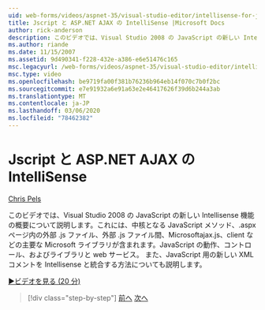 ```yaml
---
uid: web-forms/videos/aspnet-35/visual-studio-editor/intellisense-for-jscript-and-aspnet-ajax
title: Jscript と ASP.NET AJAX の IntelliSense |Microsoft Docs
author: rick-anderson
description: このビデオでは、Visual Studio 2008 の JavaScript の新しい Intellisense 機能の概要を説明します。これには、中核となる JavaScript メソッド、外部 .js ファイル...
ms.author: riande
ms.date: 11/15/2007
ms.assetid: 9d490341-f228-432e-a386-e6e51476c165
msc.legacyurl: /web-forms/videos/aspnet-35/visual-studio-editor/intellisense-for-jscript-and-aspnet-ajax
msc.type: video
ms.openlocfilehash: be9719fa00f381b76236b964eb14f070c7b0f2bc
ms.sourcegitcommit: e7e91932a6e91a63e2e46417626f39d6b244a3ab
ms.translationtype: MT
ms.contentlocale: ja-JP
ms.lasthandoff: 03/06/2020
ms.locfileid: "78462382"
---
```

# <a name="intellisense-for-jscript-and-aspnet-ajax"></a>Jscript と ASP.NET AJAX の IntelliSense

[Chris Pels](https://twitter.com/chrispels)

このビデオでは、Visual Studio 2008 の JavaScript の新しい Intellisense 機能の概要について説明します。これには、中核となる JavaScript メソッド、.aspx ページ内の外部 .js ファイル、外部 .js ファイル間、Microsoftajax.js、client などの主要な Microsoft ライブラリが含まれます。JavaScript の動作、コントロール、およびライブラリと web サービス。 また、JavaScript 用の新しい XML コメントを Intellisense と統合する方法についても説明します。

[&#9654;ビデオを見る (20 分)](https://channel9.msdn.com/Blogs/ASP-NET-Site-Videos/intellisense-for-jscript-and-aspnet-ajax)

> [!div class="step-by-step"]
> [前へ](multi-targeting-support-in-visual-studio-2008.md)
> [次へ](quick-tour-of-the-visual-studio-2008-integrated-development-environment.md)

